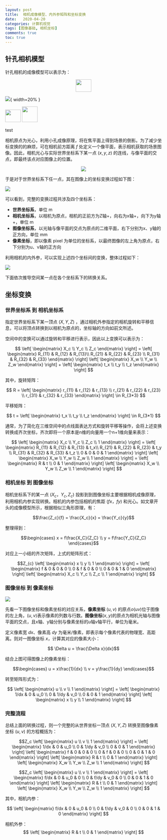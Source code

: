 ```yaml
---
layout: post
title:  相机成像模型、内外参矩阵和坐标变换
date:   2020-04-20 
categories: 计算机视觉 
tags: [图像基础, 相机坐标]
comments: true
toc: true
---
```


## 针孔相机模型

针孔相机的成像模型可以表示为：


<div align=center>

<img src="https://glimg.oss-cn-shanghai.aliyuncs.com/test/20200412004000.png" width=50 height=40 />

</div>

![](https://glimg.oss-cn-shanghai.aliyuncs.com/test/20200412004000.png){ width=20% } 

<img src="https://glimg.oss-cn-shanghai.aliyuncs.com/test/20200412004000.png" width=50 height=40 />

<img src="https://glimg.oss-cn-shanghai.aliyuncs.com/test/20200412004000.png"  style="width:50px;height:50px" />

<div>

test

</div>

相机原点为光心，利用小孔成像原理，将在焦平面上得到场景的倒影。为了减少坐标变换的的麻烦，可在相机前方距离 $f$ 处定义一个像平面，表示相机获取的场景图像。因此，相机光心与实际世界坐标系下某一点 $(x, y, z)$ 的连线，与像平面的交点，即最终该点对应图像上的位置。


<div align=center>
<img src="https://glimg.oss-cn-shanghai.aliyuncs.com/test/20200412004517.png")/>

</div>

于是对于世界坐标系下任一点，其在图像上的坐标变换过程如下图：

![](https://glimg.oss-cn-shanghai.aliyuncs.com/test/camera_coords.png)

可以看到，完整的变换过程共涉及四个坐标系：
* **世界坐标系**，单位 m
* **相机坐标系**，以相机为原点，相机的正前方为Z轴+，向右为x轴+，向下为y轴+，单位 m
* **图像坐标系**，以光轴与像平面的交点为原点的二维平面，右下分别为x、y轴的正方向，单位 mm
* **像素坐标**，即以像素 pixel 为单位的坐标系，以最终图像的左上角为原点，右下分别为u、v轴的正方向

利用相机的内外参，可以实现上述四个坐标间的变换，整体过程如下：

![](https://glimg.oss-cn-shanghai.aliyuncs.com/test/20200412233032.png)

下面依次推导空间某一点在各个坐标系下的转换关系。

## 坐标变换

### 世界坐标系 到 相机坐标系

指定世界坐标系下某一顶点 $(X, Y, Z)$ ，通过相机外参指定的相机旋转和平移信息，可以将顶点转换到以相机为原点的，坐标轴的方向如前文所述。

空间中的变换可以通过旋转和平移进行表示，因此以上变换可以表示为：

$$
\left[
 \begin{matrix}
   X_c \\
   Y_c \\
   Z_c 
  \end{matrix}
  \right] = \left[ 
 \begin{matrix}
   R_{11} & R_{12} & R_{13}\\
   R_{21} & R_{22} & R_{23} \\
   R_{31} & R_{32} & R_{33} 
  \end{matrix} 
  \right] \left[
 \begin{matrix}
   X_w \\
   Y_w \\
   Z_w
  \end{matrix}  
  \right] + \left[
 \begin{matrix}
  t_x \\
  t_y \\
  t_z
  \end{matrix} 
  \right]
  $$

其中，旋转矩阵：

$$
 R = \left[
 \begin{matrix}
   r_{11} & r_{12} & r_{13} \\
   r_{21} & r_{22} & r_{23} \\
   r_{31} & r_{32} & r_{33}
  \end{matrix}
  \right] \in R_{3*3}
$$

平移矩阵：

$$
 t = \left[
 \begin{matrix}
   t_x \\
   t_y \\
   t_z 
  \end{matrix}
  \right] \in R_{3*1}
$$

通常，为了简化在三维空间中的点线面表达方式和旋转平移等操作，会将上述变换转换成齐次坐标，齐次即将一个原本是n维的向量用一个n+1维向量来表示：

$$
 \left[
 \begin{matrix}
   X_c \\
   Y_c \\
   Z_c \\
   1 
  \end{matrix}
  \right] = \left[ 
 \begin{matrix}
   R_{11} & R_{12} & R_{13} & t_x\\
   R_{21} & R_{22} & R_{23} & t_y \\
   R_{31} & R_{32} & R_{33} & t_z \\
   0 & 0 & 0 & 1
  \end{matrix} 
  \right] \left[
 \begin{matrix}
   X_w \\
   Y_w \\
   Z_w \\
   1 
  \end{matrix}  
  \right] = \left[
 \begin{matrix}
   R & t \\
   0 & 1 
  \end{matrix}
  \right] \left[
 \begin{matrix}
   X_w \\
   Y_w \\
   Z_w \\
   1 
  \end{matrix}  
  \right] 
$$


### 相机坐标 到 图像坐标

相机坐标系下的某一点 $(X_c， Y_c, Z_c)$ 投影到到图像坐标主要根据相机成像原理，利用相机内参实现转换。相机的内参包括相机的焦距 $(fx，fy)$ 和光心。如文章开头的成像模型所示，根据相似三角形原理，有：

$$\frac{Z_c}{f} = \frac{X_c}{x} = \frac{Y_c}{y}$$

整理得到：

$$\begin{cases}
x = f\frac{X_C}{Z_C} \\
y = f\frac{Y_C}{Z_C} 
\end{cases}$$

对应上一小结的齐次矩阵，上式的矩阵形式：

$$Z_{c}
\left[
    \begin{matrix}
      x \\
      y \\
      1 
    \end{matrix}
\right] = 
\left[
    \begin{matrix}
        f & 0 & 0 & 0 \\
        0 & f & 0 & 0 \\
        0 & 0 & 1 & 0 
    \end{matrix}
\right]
\left[
    \begin{matrix}
        X_c \\ 
        Y_c \\ 
        Z_c \\ 
        1
    \end{matrix}
\right]
$$



### 图像坐标 到 像素坐标

![](https://glimg.oss-cn-shanghai.aliyuncs.com/test/20200428112324.png)

先看一下图像坐标和像素坐标的对应关系，**像素坐标** $(u,v)$ 的原点$o(uv)$位于图像的左上角，$(u, v)$表示像素的列数与行数。**图像坐标**$(x,y)$的原点为相机光轴与图像平面的交点，且x轴、y轴分别与像素坐标的$u$轴$v$轴平行，单位为毫米。

定义像素宽 $dx$、像素高 $dy$ 为毫米/像素，即表示每个像素代表的物理宽、高距离。则对一图像坐标 $x$，计算其对应的像素大小： 

$$ \Delta u = \frac{\Delta x}{dx}$$

结合上图可得图像上的像素坐标：

$$\begin{cases}
u = x\frac{1}{dx} \\
v = y\frac{1}{dy} 
\end{cases}$$

转至矩阵形式为：


$$
\left[
    \begin{matrix}
      u \\
      v \\
      1 
    \end{matrix}
\right] = 
\left[
    \begin{matrix}
        1/dx & 0 & u_0 \\
        0 & 1/dy & v_0 \\
        0 & 0 & 1 
    \end{matrix}
\right]
\left[
    \begin{matrix}
        x \\ 
        y \\ 
        1
    \end{matrix}
\right]
$$

### 完整流程

总结上面的转换过程，则一个完整的从世界坐标一顶点 $(X, Y, Z)$ 转换至图像像素坐标 $(u, v)$ 的方程概括为：

$$Z_c
\left[
    \begin{matrix}
      u \\
      v \\
      1 
    \end{matrix}
\right] = 
\left[
    \begin{matrix}
        1/dx & 0 & u_0 \\
        0 & 1/dy & v_0 \\
        0 & 0 & 1 
    \end{matrix}
\right]
\left[
    \begin{matrix}
        f & 0 & 0 & 0 \\
        0 & f & 0 & 0 \\
        0 & 0 & 1 & 0 
    \end{matrix}
\right]
\left[
 \begin{matrix}
   R & t \\
   0 & 1 
  \end{matrix}
  \right] \left[
 \begin{matrix}
   X_w \\
   Y_w \\
   Z_w \\
   1 
  \end{matrix}  
  \right] 
$$

$$Z_c
\left[
    \begin{matrix}
      u \\
      v \\
      1 
    \end{matrix}
\right] = 
\left[
    \begin{matrix}
        f/dx & 0 & u_0 & 0 \\
        0 & f/dy & v_0 & 0 \\
        0 & 0 & 1 & 0
    \end{matrix}
\right]
\left[
 \begin{matrix}
   R & t \\
   0 & 1 
  \end{matrix}
  \right] \left[
 \begin{matrix}
   X_w \\
   Y_w \\
   Z_w \\
   1 
  \end{matrix}  
  \right] 
$$

其中，相机内参：

$$
\left[
    \begin{matrix}
        f/dx & 0 & u_0 & 0 \\
        0 & f/dy & v_0 & 0 \\
        0 & 0 & 1 & 0
    \end{matrix}
\right]
$$

相机外参：
$$
\left[
 \begin{matrix}
   R & t \\
   0 & 1 
  \end{matrix}
  \right] 
$$